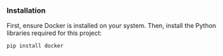 ### Installation

First, ensure Docker is installed on your system. Then, install the Python libraries required for this project:

```bash
pip install docker
```